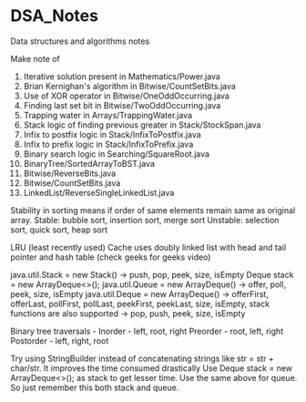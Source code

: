 # DSA_Notes
Data structures and algorithms notes

Make note of 
1. Iterative solution present in Mathematics/Power.java
2. Brian Kernighan's algorithm in Bitwise/CountSetBits.java
3. Use of XOR operator in Bitwise/OneOddOccurring.java
4. Finding last set bit in Bitwise/TwoOddOccurring.java
5. Trapping water in Arrays/TrappingWater.java
6. Stack logic of finding previous greater in Stack/StockSpan.java
7. Infix to postfix logic in Stack/InfixToPostfix.java
8. Infix to prefix logic in Stack/InfixToPrefix.java
9. Binary search logic in Searching/SquareRoot.java
10. BinaryTree/SortedArrayToBST.java
11. Bitwise/ReverseBits.java
12. Bitwise/CountSetBits.java
13. LinkedList/ReverseSingleLinkedList.java


Stability in sorting means if order of same elements remain same as original array.
Stable: bubble sort, insertion sort, merge sort
Unstable: selection sort, quick sort, heap sort

LRU (least recently used) Cache uses doubly linked list with head and tail pointer and hash table 
(check geeks for geeks video)

java.util.Stack = new Stack() -> push, pop, peek, size, isEmpty
Deque<Integer> stack = new ArrayDeque<>();
java.util.Queue = new ArrayDeque() -> offer, poll, peek, size, isEmpty
java.util.Deque = new ArrayDeque() -> offerFirst, offerLast, pollFirst, pollLast, peekFirst, peekLast, size, isEmpty,
stack functions are also supported -> pop, push, peek, size, isEmpty

Binary tree traversals - 
Inorder - left, root, right
Preorder - root, left, right 
Postorder - left, right, root

Try using StringBuilder instead of concatenating strings like str = str + char/str. It improves the time consumed drastically
Use Deque<Integer> stack = new ArrayDeque<>(); as stack to get lesser time.
Use the same above for queue. So just remember this both stack and queue.